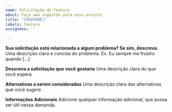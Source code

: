```yaml
---
name: Solicitação de Feature
about: Faça uma sugestão para esse projeto
title: "[FEATURE]"
labels: feature
assignees: ''

---
```


**Sua solicitação está relacionada a algum problema? Se sim, descreva.**
Uma descrição clara e concisa do problema. Ex. Eu sempre me frustro quando [...]

**Descreva a solicitação que você gostaria**
Uma descrição clara do que você espera

**Alternativas a serem consideradas**
Uma descrição clara das alternativas que você sugere

**Informações Adicionais**
Adicione qualquer informação adicional, que possa ser útil nessa demanda.
